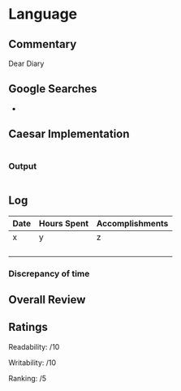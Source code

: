 # Language

## Commentary

Dear Diary

## Google Searches

-

## Caesar Implementation

```

```

### Output

```

```

## Log

| Date | Hours Spent | Accomplishments |
| ---- | ----------- | --------------- |
| x    | y           | z               |
|      |             |                 |
|      |             |                 |
|      |             |                 |
|      |             |                 |

### Discrepancy of time

## Overall Review

## Ratings

Readability: /10

Writability: /10

Ranking: /5
